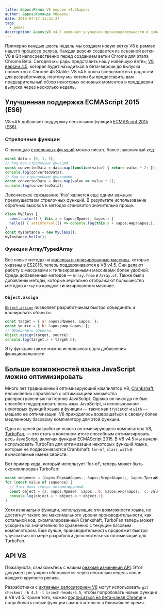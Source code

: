 ```yaml
---
title: &apos;Релиз V8 версии v4.5&apos;
author: &apos;Команда V8&apos;
date: 2015-07-17 13:33:37
tags:
  - релиз
description: &apos;V8 v4.5 включает улучшения производительности и добавляет поддержку нескольких функций ES2015.&apos;
---
```

Примерно каждые шесть недель мы создаем новую ветку V8 в рамках нашего [процесса релиза](https://v8.dev/docs/release-process). Каждая версия создается из основной ветки V8 в Git непосредственно перед созданием ветки Chrome для этапа Chrome Beta. Сегодня мы рады представить нашу новейшую ветвь, [V8 версии 4.5](https://chromium.googlesource.com/v8/v8.git/+log/branch-heads/4.5), которая будет находиться в бета-версии до выпуска совместно с Chrome 45 Stable. V8 v4.5 полна всевозможных радостей для разработчиков, поэтому мы хотели бы предоставить вам предварительный обзор некоторых основных моментов в преддверии выпуска через несколько недель.

<!--truncate-->
## Улучшенная поддержка ECMAScript 2015 (ES6)

V8 v4.5 добавляет поддержку нескольких функций [ECMAScript 2015 (ES6)](https://www.ecma-international.org/ecma-262/6.0/).

### Стрелочные функции

С помощью [стрелочных функций](https://developer.mozilla.org/en-US/docs/Web/JavaScript/Reference/Functions/Arrow_functions) можно писать более лаконичный код.

```js
const data = [0, 1, 3];
// Код без стрелочных функций
const convertedData = data.map(function(value) { return value * 2; });
console.log(convertedData);
// Код со стрелочными функциями
const convertedData = data.map(value => value * 2);
console.log(convertedData);
```

Лексическое связывание &apos;this&apos; является еще одним важным преимуществом стрелочных функций. В результате использование обратных вызовов в методах становится значительно проще.

```js
class MyClass {
  constructor() { this.a = &apos;Привет, &apos;; }
  hello() { setInterval(() => console.log(this.a + &apos;мир!&apos;), 1000); }
}
const myInstance = new MyClass();
myInstance.hello();
```

### Функции Array/TypedArray

Все новые методы на [массивы и типизированные массивы](https://developer.mozilla.org/en-US/docs/Web/JavaScript/Reference/Global_Objects/Array#Methods), которые указаны в ES2015, теперь поддерживаются в V8 v4.5. Они делают работу с массивами и типизированными массивами более удобной. Среди добавленных методов — `Array.from` и `Array.of`. Также были добавлены методы, которые зеркально отображают большинство методов `Array` на каждом типизированном массиве.

### `Object.assign`

[`Object.assign`](https://developer.mozilla.org/en-US/docs/Web/JavaScript/Reference/Global_Objects/Object/assign) позволяет разработчикам быстро объединять и клонировать объекты.

```js
const target = { a: &apos;Привет, &apos; };
const source = { b: &apos;мир!&apos; };
// Объединить объекты.
Object.assign(target, source);
console.log(target.a + target.b);
```

Эту функцию также можно использовать для добавления функциональности.

## Больше возможностей языка JavaScript можно оптимизировать

Много лет традиционный оптимизирующий компилятор V8, [Crankshaft](https://blog.chromium.org/2010/12/new-crankshaft-for-v8.html), великолепно справлялся с оптимизацией множества распространенных паттернов JavaScript. Однако он никогда не был способен поддерживать весь язык JavaScript, и использование некоторых функций языка в функции — таких как `try`/`catch` и `with` — мешало ее оптимизации. V8 приходилось возвращаться к своему более медленному базовому компилятору для этой функции.

Одна из целей разработки нового оптимизирующего компилятора V8, [TurboFan](/blog/turbofan-jit), — это стать в конечном итоге способным оптимизировать весь JavaScript, включая функции ECMAScript 2015. В V8 v4.5 мы начали использовать TurboFan для оптимизации некоторых функций языка, которые не поддерживаются Crankshaft: `for`-`of`, `class`, `with` и вычисляемые имена свойств.

Вот пример кода, который использует &apos;for-of&apos;, теперь может быть скомпилирован TurboFan:

```js
const sequence = [&apos;Первый&apos;, &apos;Второй&apos;, &apos;Третий&apos;];
for (const value of sequence) {
  // Этот блок теперь оптимизируемый.
  const object = {a: &apos;Привет, &apos;, b: &apos;мир!&apos;, c: value};
  console.log(object.a + object.b + object.c);
}
```

Хотя изначально функции, использующие эти возможности языка, не достигнут такого же максимального уровня производительности, как остальной код, скомпилированный Crankshaft, TurboFan теперь может ускорить их значительно по сравнению с текущим базовым компилятором. Еще лучше, производительность продолжит быстро улучшаться по мере разработки дополнительных оптимизаций для TurboFan.

## API V8

Пожалуйста, ознакомьтесь с нашим [резюме изменений API](https://docs.google.com/document/d/1g8JFi8T_oAE_7uAri7Njtig7fKaPDfotU6huOa1alds/edit). Этот документ регулярно обновляется через несколько недель после каждого крупного релиза.

Разработчики с [активным репозиторием V8](https://v8.dev/docs/source-code#using-git) могут использовать `git checkout -b 4.5 -t branch-heads/4.5`, чтобы попробовать новые функции в V8 v4.5. Кроме того, можно [подписаться на бета-канал Chrome](https://www.google.com/chrome/browser/beta.html) и попробовать новые функции самостоятельно в ближайшее время.
